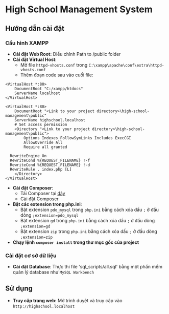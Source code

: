 # **High School Management System**

## **Hướng dẫn cài đặt**

### **Cấu hình XAMPP**

- **Cài đặt Web Root:** Điều chỉnh Path to /public folder
- **Cài đặt Virtual Host**: 
    - Mở file `httpd-vhosts.conf` trong `C:\xampp\apache\conf\extra\httpd-vhosts.conf`
    - Thêm đoạn code sau vào cuối file:
```
<VirtualHost *:80>  
    DocumentRoot "C:/xampp/htdocs" 
    ServerName localhost
</VirtualHost>

<VirtualHost *:80>  
    DocumentRoot "<Link to your project directory>\high-school-management\public" 
    ServerName highschool.localhost
    # Set access permission 
    <Directory "<Link to your project directory>\high-school-management\public"> 
        Options Indexes FollowSymLinks Includes ExecCGI
        AllowOverride All
        Require all granted

  RewriteEngine On
  RewriteCond %{REQUEST_FILENAME} !-f
  RewriteCond %{REQUEST_FILENAME} !-d
  RewriteRule . index.php [L]
    </Directory>
</VirtualHost>
```
- **Cài đặt Composer**: 
    - Tải Composer tại [đây](https://getcomposer.org/download/)
    - Cài đặt Composer
- **Bật các extension trong php.ini**:
    - Bật extension `pdo_mysql` trong `php.ini` bằng cách xóa dấu `;` ở đầu dòng `;extension=pdo_mysql`
    - Bật extension `gd` trong `php.ini` bằng cách xóa dấu `;` ở đầu dòng `;extension=gd`
    - Bật extension `zip` trong `php.ini` bằng cách xóa dấu `;` ở đầu dòng `;extension=zip`
- **Chạy lệnh `composer install` trong thư mục gốc của project**

### **Cài đặt cơ sở dữ liệu**
- **Cài đặt Database**: Thực thi file 'sql_scripts/all.sql' bằng một phần mềm quản lý database như `MySQL Workbench`

## **Sử dụng**
- **Truy cập trang web:** Mở trình duyệt và truy cập vào `http://highschool.localhost`